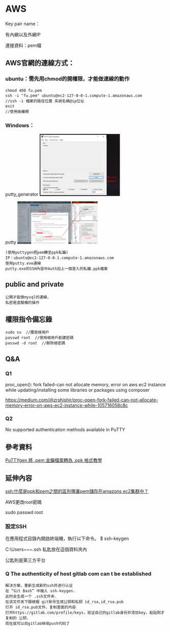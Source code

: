 # AWS
Key pair name：

有內網以及外網IP

連接資料：pem檔

## AWS官網的連線方式：
### ubuntu：需先用chmod的開權限，才能做連線的動作
~~~
chmod 400 fu.pem 
ssh -i "fu.pem" ubuntu@ec2-127-0-0-1.compute-1.amazonaws.com
//ssh -i 檔案的路徑位置 系統名稱@ip位址
exit  
//使用後離開
~~~
### Windows：
putty_generator
<img src="https://github.com/iachievedream/demo_code/blob/master/picture/putty_generator.png" width="50%" height="50%" />

putty
<img src="https://github.com/iachievedream/demo_code/blob/master/picture/putty.png" width="50%" height="50%" />

~~~
(使用puttygen把pem轉至ppk私鑰)
IP：ubuntu@ec2-127-0-0-1.compute-1.amazonaws.com
使用putty.exe連線
putty.exe的SSH內容中Auth加上一個登入的私鑰.ppk檔案
~~~

## public and private
~~~
公開才能做mysql的連線，
私密是虛擬機的操作
~~~

## 權限指令備忘錄
~~~
sudo su  //獲取根用戶
passwd root  //使用根用戶創建密碼
passwd -d root  //刪除根密碼
~~~

## Q&A
### Q1
proc_open(): fork failed-can not allocate memory, error on aws ec2 instance while updating/installing some libraries or packages using composer

https://medium.com/@zrshishir/proc-open-fork-failed-can-not-allocate-memory-error-on-aws-ec2-instance-while-105716058c8c

### Q2
No supported authentication methods available in PuTTY

## 參考資料
<a href="https://officeguide.cc/putty-convert-pem-to-ppk-tutorial/">PuTTYgen 將 .pem 金鑰檔案轉為 .ppk 格式教學</a>

## 延伸內容
<a href="https://t.codebug.vip/questions-272933.htm">ssh:什麼是ppk和pem之間的區別哪裏pem儲存在amazons ec2集群中？</a>


AWS更改root密碼

sudo passwd root


### 設定SSH
在應用程式目錄內開啟終端機，執行以下命令。
$ ssh-keygen

C:\Users\~~~\.ssh
私匙放在這個資料夾內

公匙則是第三方平台


### Q The authenticity of host gitlab com can t be established
~~~
解决方案，重新生成新的ssh并进行认证
在 “Git Bash” 中输入 ssh-keygen.
此时会生成一个 .ssh文件夹.
在该文件夹下跟根据 git账号生成公钥和私钥 id_rsa,id_rsa.pub
打开 id_rsa.pub文件，复制里面的内容
打开https://gitlab.com/profile/keys，验证自己的gitlab身份并添加key，粘贴刚才复制的 公钥.
现在就可以向gitlab继续push代码了
~~~